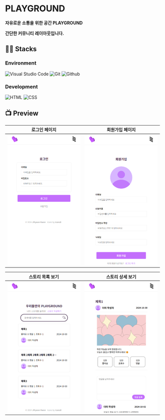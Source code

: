 # PLAYGROUND

**자유로운 소통을 위한 공간 PLAYGROUND**

**간단한 커뮤니티 레이아웃입니다.**

## 👨‍🔧 Stacks

### Environment

![Visual Studio Code](https://img.shields.io/badge/Visual%20Studio%20Code-007ACC?style=flat-square&logo=Visual%20Studio%20Code&logoColor=white)
![Git](https://img.shields.io/badge/Git-F05032?style=flat-square&logo=Git&logoColor=white)
![Github](https://img.shields.io/badge/GitHub-181717?style=flat-square&logo=GitHub&logoColor=white)

### Development

![HTML](https://img.shields.io/badge/HTML5-E34F26?style=flat-square&logo=HTML5&logoColor=white)
![CSS](https://img.shields.io/badge/CSS3-1572B6?style=flat-square&logo=CSS3&logoColor=white)

## 📺 Preview

|                                                      로그인 페이지                                                       |                                                      회원가입 페이지                                                       |
| :----------------------------------------------------------------------------------------------------------------------: | :------------------------------------------------------------------------------------------------------------------------: |
| <img width="329" src="https://raw.githubusercontent.com/kwontory/simple-community-layout/main/image/readme/로그인.png"/> | <img width="329" src="https://raw.githubusercontent.com/kwontory/simple-community-layout/main/image/readme/회원가입.png"/> |

|                                                       스토리 목록 보기                                                        |                                                       스토리 상세 보기                                                        |
| :---------------------------------------------------------------------------------------------------------------------------: | :---------------------------------------------------------------------------------------------------------------------------: |
| <img width="329" src="https://raw.githubusercontent.com/kwontory/simple-community-layout/main/image/readme/게시물 목록.png"/> | <img width="329" src="https://raw.githubusercontent.com/kwontory/simple-community-layout/main/image/readme/게시물 상세.png"/> |
